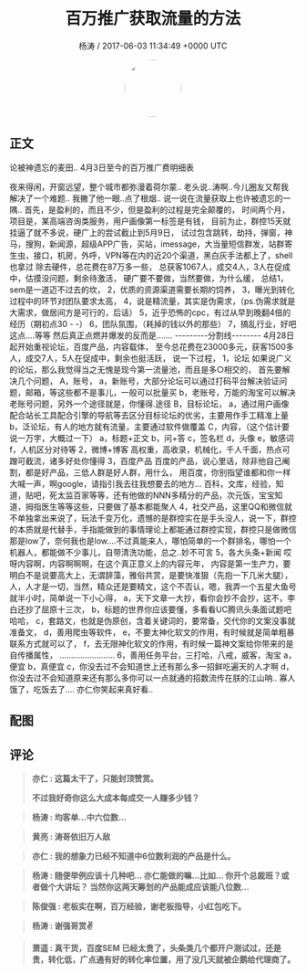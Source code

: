 <h1 align="center">百万推广获取流量的方法</h1>
<p align="center">
    <a>杨涛 / 2017-06-03 11:34:49 &#43;0000 UTC</a>
</p>

<div align="center">
    <img src="https://images.zsxq.com/FifpSTY8YbAbI3iRSjrizCwJoa8v?e=1590940799&amp;token=kIxbL07-8jAj8w1n4s9zv64FuZZNEATmlU_Vm6zD:jsPiQAh9mq-4fg3PUDCxznPmFgE=" width="100" height="100" style="border:1px solid;border-radius:50%; color:#ffffff"/>
</div>

## 正文

<div>
 
论被神遗忘的麦田..
4月3日至今的百万推广费明细表

夜来得闲，开窗远望，整个城市都弥漫着荷尔蒙..
老头说..涛啊..今儿圈友又帮我解决了一个难题..
我撇了他一眼..点了根烟..
说一说在流量获取上也许被遗忘的一隅..
首先，是盈利的，而且不少，但是盈利的过程是完全颠覆的，
时间两个月，项目是，某高端咨询类服务，用户画像第一标签是有钱，
目前为止，群控15天就挂逼了就不多说，硬广上的尝试截止到5月9日，
试过包含跳转，劫持，弹窗，神马，搜狗，新闻源，超级APP广告，买站，imessage，大当量短信群发，站群寄生虫，接口，机房，外呼，VPN等在内的近20个渠道，黑白灰手法都上了，shell也拿过
除去硬件，总花费在87万多一些，
总获客1067人，成交4人，3人在促成中，估摸没问题，剩余待激活，
硬广要不要做，当然要做，为什么缓，
总结1，sem是一道迈不过去的坎，
2，优质的资源渠道需要长期的饲养，
3，曝光到转化过程中的环节对团队要求太高，
4，说是精流量，其实是伪需求，（ps.伪需求就是大需求，做居间方是可行的，后话）
5，近乎恐怖的cpc，有过从早到晚翻4倍的经历（期初点30 - -）
6，团队氛围，（耗掉的钱以外的那些）
7，搞乱行业，好吧这点....等等
然后真正点燃并爆发的反而是.......
---------分割线--------
4月28日起开始重视论坛，百度产品，内容载体，
至今总花费在23000多元，获客1500多人，成交7人，5人在促成中，剩余也挺活跃，
说一下过程，
1，论坛
如果说广义的论坛，那么我觉得当之无愧是现今第一流量池，而且是多○相交的，
首先要解决几个问题，
A，账号，
a，新账号，大部分论坛可以通过打码平台解决验证问题，邮箱，等这些都不是事儿，一般可以批量买
b，老账号，万能的淘宝可以解决老账号问题，另外一个途径就是，你懂得.途径
B，目标论坛，
a，通过用户画像配合站长工具配合引擎的导航等去区分目标论坛的优劣，主要用作手工精准上量
b，泛论坛，有人的地方就有流量，主要通过软件做覆盖
C，内容，（这个估计要说一万字，大概过一下）
a，标题&#43;正文
b，问&#43;答
c，签名栏
d，头像
e，敏感词
f，人机区分对待等
2，微博&#43;博客
高权重，高收录，机械化，千人千面，热点可蹭可截流，诸多好处你懂得
3，百度产品
百度的产品，说心里话，除非他自己阉割，都是好产品，三低人群是好人群，用什么，
用百度，你别指望谁都和你一样大喊一声，啊google，请指引我去往我想要去的地方...
百科，文库，经验，知道，贴吧，死太监百家等等，还有他做的NNN多精分的产品，次元饭，宝宝知道，拇指医生等等这些，只要做了基本都能聚人
4，社交产品，这里QQ和微信就不单独拿出来说了，玩法千变万化，遗憾的是群控实在是手头没人，说一下，群控的本质就是代替手，手指能做到的事情理论上都能通过群控实现，群控只是做微信那是low了，奈何我也是low....不过真能来人，哪怕简单的一个群排名，哪怕一个机器人，都能做不少事儿，自带清洗功能，总之..妙不可言
5，各大头条&#43;新闻
哎呀内容啊，内容啊啊啊，在这个真正意义上的内容元年，
内容是第一生产力，要明白不是说要高大上，无谓辞藻，雅俗共赏，是要快准狠（先抱一下几米大腿），人，人才是一切，当然，精众还是要精文，这个不否认，嗯，我弄一个五星大鱼号就半小时，简单说一下小心得，
a，天下文章一大抄，看你会抄不会抄，这不，李白还抄了屈原十三次，
b，标题的世界你应该要懂，多看看UC腾讯头条面试题吧哈哈，
c，套路文，也就是伪原创，含着关键词的，要常备，交代你的文案没事就准备文，
d，善用爬虫等软件，
e，不要太神化软文的作用，有时候就是简单粗暴联系方式就可以了，
f，去无限神化软文的作用，有时候一篇神文案给你带来的是自传播属性，
........................
6，善用任务平台，三打哈，八戒，威客，淘宝
a，便宜
b，真便宜
c，你没去过不会知道世上还有那么多一招鲜吃遍天的人才啊
d，你没去过不会知道原来还有那么多你可以一点就通的招数流传在朕的江山呐..
寡人饿了，吃饭去了....
亦仁你笑起来真好看..
</div>

## 配图
<div class="image" align="center">

</div>

## 评论

<div align="left">
<div>

<blockquote >
<span> <strong>亦仁 : 这篇太干了，只能封顶赞赏。

不过我好奇你这么大成本每成交一人赚多少钱？ </strong></span>
</blockquote>

<blockquote >
<span> <strong>杨涛 : 均客单…中六位数… </strong></span>
</blockquote>

<blockquote >
<span> <strong>黄亮 : 涛哥依旧万人敌 </strong></span>
</blockquote>

<blockquote >
<span> <strong>亦仁 : 我的想象力已经不知道中6位数利润的产品是什么。 </strong></span>
</blockquote>

<blockquote >
<span> <strong>杨涛 : 随便举例应该十几种吧…
亦仁能做的嘛…比如…
你开个总裁班？或者做个大讲坛？
当然你这两天筹划的产品能成应该能八位数… </strong></span>
</blockquote>

<blockquote >
<span> <strong>陈俊强 : 老板实在啊，百万经验，谢老板指导，小红包吃下。 </strong></span>
</blockquote>

<blockquote >
<span> <strong>杨涛 : 谢强哥赏✌ </strong></span>
</blockquote>

<blockquote >
<span> <strong>萧遥 : 真干货，百度SEM 已经太贵了，头条类几个都开户测试过，还是贵，转化低，广点通有好的转化率位置，用了没几天就被企鹅给代理商了。 </strong></span>
</blockquote>

</div>
</div>